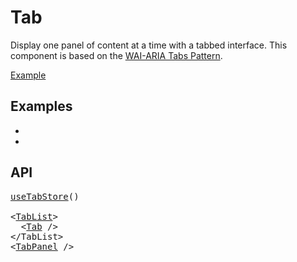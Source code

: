 # Tab

<p data-description>
  Display one panel of content at a time with a tabbed interface. This component is based on the <a href="https://www.w3.org/WAI/ARIA/apg/patterns/tabpanel/">WAI-ARIA Tabs Pattern</a>.
</p>

<a href="../examples/tab/index.tsx" data-playground>Example</a>

## Examples

<div data-cards="examples">

- [](/examples/tab-react-router)
- [](/examples/tab-next-router)

</div>

## API

<pre data-api>
<a href="/apis/tab-store">useTabStore</a>()

&lt;<a href="/apis/tab-list">TabList</a>&gt;
  &lt;<a href="/apis/tab">Tab</a> /&gt;
&lt;/TabList&gt;
&lt;<a href="/apis/tab-panel">TabPanel</a> /&gt;
</pre>

